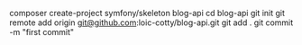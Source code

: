 composer create-project symfony/skeleton blog-api
cd blog-api
git init
git remote add origin git@github.com:loic-cotty/blog-api.git
git add .
git commit -m "first commit"
